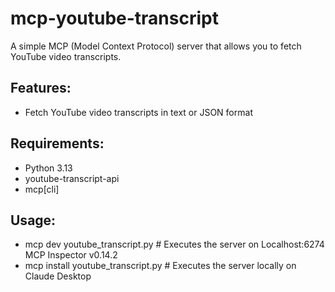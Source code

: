 # mcp-youtube-transcript

A simple MCP (Model Context Protocol) server that allows you to fetch YouTube video transcripts.

## Features:

- Fetch YouTube video transcripts in text or JSON format

## Requirements:

- Python 3.13
- youtube-transcript-api
- mcp[cli]

## Usage:

- mcp dev youtube_transcript.py # Executes the server on Localhost:6274 MCP Inspector v0.14.2
- mcp install youtube_transcript.py # Executes the server locally on Claude Desktop